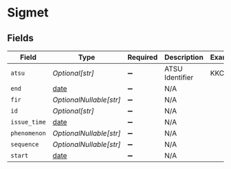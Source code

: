 # Sigmet


## Fields

| Field                                                                | Type                                                                 | Required                                                             | Description                                                          | Example                                                              |
| -------------------------------------------------------------------- | -------------------------------------------------------------------- | -------------------------------------------------------------------- | -------------------------------------------------------------------- | -------------------------------------------------------------------- |
| `atsu`                                                               | *Optional[str]*                                                      | :heavy_minus_sign:                                                   | ATSU Identifier                                                      | KKCI                                                                 |
| `end`                                                                | [date](https://docs.python.org/3/library/datetime.html#date-objects) | :heavy_minus_sign:                                                   | N/A                                                                  |                                                                      |
| `fir`                                                                | *OptionalNullable[str]*                                              | :heavy_minus_sign:                                                   | N/A                                                                  |                                                                      |
| `id`                                                                 | *Optional[str]*                                                      | :heavy_minus_sign:                                                   | N/A                                                                  |                                                                      |
| `issue_time`                                                         | [date](https://docs.python.org/3/library/datetime.html#date-objects) | :heavy_minus_sign:                                                   | N/A                                                                  |                                                                      |
| `phenomenon`                                                         | *OptionalNullable[str]*                                              | :heavy_minus_sign:                                                   | N/A                                                                  |                                                                      |
| `sequence`                                                           | *OptionalNullable[str]*                                              | :heavy_minus_sign:                                                   | N/A                                                                  |                                                                      |
| `start`                                                              | [date](https://docs.python.org/3/library/datetime.html#date-objects) | :heavy_minus_sign:                                                   | N/A                                                                  |                                                                      |
